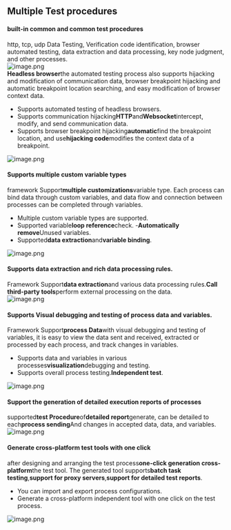 <a name="Tgy1O"></a>
## Multiple Test procedures 
<a name="Nawml"></a>
#### built-in common and common test procedures 
http, tcp, udp Data Testing, Verification code identification, browser automated testing, data extraction and data processing, key node judgment, and other processes. <br />![image.png](https://cdn.nlark.com/yuque/0/2024/png/39204304/1709001186843-ac47ddcf-36d2-4ee2-a1f4-786571b1daa0.png#averageHue=%237e8991&clientId=u5f5f22ad-4570-4&from=paste&height=836&id=iEZDG&originHeight=836&originWidth=1912&originalType=binary&ratio=1&rotation=0&showTitle=false&size=407495&status=done&style=none&taskId=u9a107559-a429-4cf9-bc03-0239b11233a&title=&width=1912)<br />**Headless browser**the automated testing process also supports hijacking and modification of communication data, browser breakpoint hijacking and automatic breakpoint location searching, and easy modification of browser context data. 

- Supports automated testing of headless browsers. 
- Supports communication hijacking**HTTP**and**Websocket**intercept, modify, and send communication data. 
- Supports browser breakpoint hijacking**automatic**find the breakpoint location, and use**hijacking code**modifies the context data of a breakpoint. 

![image.png](https://cdn.nlark.com/yuque/0/2024/png/39204304/1709001223986-897a795c-8b11-49e1-af98-0381594c6f01.png#averageHue=%23333536&clientId=u5f5f22ad-4570-4&from=paste&height=593&id=pLtvx&originHeight=593&originWidth=1355&originalType=binary&ratio=1&rotation=0&showTitle=false&size=205521&status=done&style=none&taskId=u9fc1afb3-a45d-4eab-b13f-614d2590b20&title=&width=1355)
<a name="yRALJ"></a>
#### Supports multiple custom variable types 
framework Support**multiple customizations**variable type. Each process can bind data through custom variables, and data flow and connection between processes can be completed through variables. 

- Multiple custom variable types are supported. 
- Supported variable**loop reference**check. 
-**Automatically remove**Unused variables. 
- Supported**data extraction**and**variable binding**. 

![image.png](https://cdn.nlark.com/yuque/0/2024/png/39204304/1709000569475-c041b4ee-1d00-4901-9e8f-d4de8c843b65.png#averageHue=%237a858c&clientId=u5f5f22ad-4570-4&from=paste&height=827&id=UOnv9&originHeight=827&originWidth=1918&originalType=binary&ratio=1&rotation=0&showTitle=false&size=405867&status=done&style=none&taskId=u4e22dc81-f092-48d7-8149-d0f800b5c3d&title=&width=1918)
<a name="G6uxE"></a>
#### Supports data extraction and rich data processing rules. 
Framework Support**data extraction**and various data processing rules.**Call third-party tools**perform external processing on the data. <br />![image.png](https://cdn.nlark.com/yuque/0/2024/png/39204304/1709001454159-9863eaef-82ff-4b16-b6f7-f3579f95fb42.png#averageHue=%231c1d1c&clientId=u5f5f22ad-4570-4&from=paste&height=692&id=oUNhM&originHeight=692&originWidth=1372&originalType=binary&ratio=1&rotation=0&showTitle=false&size=187175&status=done&style=none&taskId=uf694d95d-fe24-424e-8cf4-b06da317ef5&title=&width=1372)
<a name="dKu8A"></a>
#### Supports Visual debugging and testing of process data and variables. 
Framework Support**process Data**with visual debugging and testing of variables, it is easy to view the data sent and received, extracted or processed by each process, and track changes in variables. 

- Supports data and variables in various processes**visualization**debugging and testing. 
- Supports overall process testing.**Independent test**. 

![image.png](https://cdn.nlark.com/yuque/0/2024/png/39204304/1709001596031-7367b65b-741c-404b-95d8-b1ca47a670f3.png#averageHue=%23535b62&clientId=u5f5f22ad-4570-4&from=paste&height=661&id=KISLM&originHeight=661&originWidth=1376&originalType=binary&ratio=1&rotation=0&showTitle=false&size=288717&status=done&style=none&taskId=u4e9e31cf-b324-4b57-9e62-9d65ba4dfa6&title=&width=1376)
<a name="uBQ1J"></a>
#### Support the generation of detailed execution reports of processes 
supported**test Procedure**of**detailed report**generate, can be detailed to each**process sending**And changes in accepted data, data, and variables. <br />![image.png](https://cdn.nlark.com/yuque/0/2024/png/39204304/1709001804210-2e8a98d8-70d8-4dae-b0ca-8fa767f7cb46.png#averageHue=%23d9d8d8&clientId=u5f5f22ad-4570-4&from=paste&height=611&id=cdCuG&originHeight=611&originWidth=1394&originalType=binary&ratio=1&rotation=0&showTitle=false&size=278426&status=done&style=none&taskId=u58c432da-4d68-435a-847e-c3af8ca18e5&title=&width=1394)
<a name="DOp6g"></a>
#### Generate cross-platform test tools with one click 
after designing and arranging the test process**one-click generation cross-platform**the test tool. The generated tool supports**batch task testing**,**support for proxy servers**,**support for detailed test reports**. 

- You can import and export process configurations. 
- Generate a cross-platform independent tool with one click on the test process.

![image.png](https://cdn.nlark.com/yuque/0/2024/png/39204304/1709002083188-faa3e15f-b420-467c-848b-2ebdf1d9cbc1.png#averageHue=%23181816&clientId=u5f5f22ad-4570-4&from=paste&height=837&id=xXE6r&originHeight=837&originWidth=1901&originalType=binary&ratio=1&rotation=0&showTitle=false&size=440494&status=done&style=none&taskId=u55091251-dda2-4876-a7e5-9d6d43a0092&title=&width=1901)
